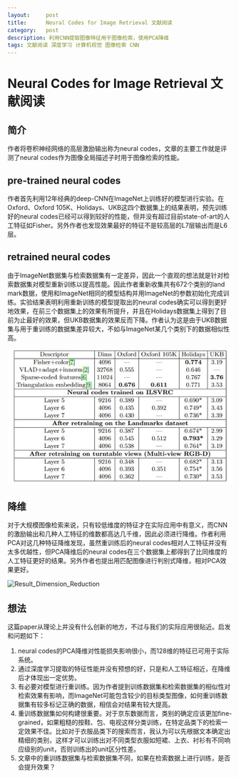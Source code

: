 ```yaml
---
layout:     post
title:      Neural Codes for Image Retrieval 文献阅读
category:   post
description: 利用CNN提取图像特征用于图像检索，使用PCA降维
tags: 文献阅读 深度学习 计算机视觉 图像检索 CNN
---
```

# Neural Codes for Image Retrieval 文献阅读
## 简介
作者将卷积神经网络的高层激励输出称为neural codes，文章的主要工作就是评测了neural codes作为图像全局描述子时用于图像检索的性能。
## pre-trained neural codes
作者首先利用12年经典的deep-CNN在ImageNet上训练好的模型进行实验。在Oxford、Oxford 105K、Holidays、UKB这四个数据集上的结果表明，预先训练好的neural codes已经可以得到较好的性能，但并没有超过目前state-of-art的人工特征如Fisher。另外作者也发现效果最好的特征不是较高层的L7层输出而是L6层。
## retrained neural codes
由于ImageNet数据集与检索数据集有一定差异，因此一个直观的想法就是针对检索数据集对模型重新训练以提高性能。因此作者重新收集共有672个类别的land mark数据，使用和ImageNet相同的模型结构并用ImageNet的参数初始化完成训练。实验结果表明利用重新训练的模型提取出的neural codes确实可以得到更好地效果，在前三个数据集上的效果有所提升，并且在Holidays数据集上得到了目前为止最好的效果，但UKB数据集的效果反而下降。作者认为这是由于UKB数据集与用于重训练的数据集差异较大，不如与ImageNet某几个类别下的数据相似性高。

![Result1](/images/neural-codes/neural_codes1.jpg)
## 降维
对于大规模图像检索来说，只有较低维度的特征才在实际应用中有意义，而CNN的激励输出和几种人工特征的维数都高达几千维，因此必须进行降维。作者利用PCA对这几种特征降维发现，虽然重训练后的neural codes相对人工特征并没有太多优越性，但PCA降维后的neural codes在三个数据集上都得到了比同维度的人工特征更好的结果。另外作者也提出用匹配图像进行判别式降维，相对PCA效果更好。

![Result_Dimension_Reduction](/images/neural_codes2.jpg)
## 想法
这篇paper从理论上并没有什么创新的地方，不过与我们的实际应用很贴近。启发和问题如下：

1. neural codes的PCA降维对性能损失影响很小，而128维的特征已可用于实际系统。
2. 通过深度学习提取的特征性能并没有预想的好，只是和人工特征相近，在降维后才体现出一定优势。
3. 有必要对模型进行重训练。因为作者提到训练数据集和检索数据集的相似性对检索效果有影响，而ImageNet可能包含较少的目标类型图像，如何重训练数据集有较多标记正确的数据，相信会对结果有较大提高。
4. 重训练数据集如何构建很重要。对于京东数据而言，类别的确定应该更加fine-grained，如果粗糙的按鞋、包、电视这样分类训练，在特定品类下的检索一定效果不佳。比如对于衣服品类下的搜索而言，我认为可以先根据文本确定出精细的类别，这样才可以训练出对不同类型衣服如短裙、上衣、衬衫有不同响应级别的unit，否则训练出的unit区分性差。
5. 文章中的重训练数据集与检索数据集不同，如果在检索数据上进行训练，是否会提升效果？